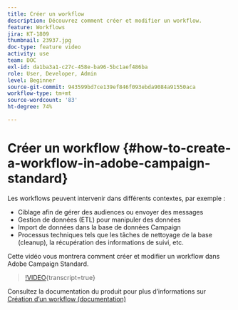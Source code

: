 ```yaml
---
title: Créer un workflow
description: Découvrez comment créer et modifier un workflow.
feature: Workflows
jira: KT-1809
thumbnail: 23937.jpg
doc-type: feature video
activity: use
team: DOC
exl-id: da1ba3a1-c27c-458e-ba96-5bc1aef486ba
role: User, Developer, Admin
level: Beginner
source-git-commit: 943599bd7ce139ef846f093ebda9084a91550aca
workflow-type: tm+mt
source-wordcount: '83'
ht-degree: 74%

---
```


# Créer un workflow {#how-to-create-a-workflow-in-adobe-campaign-standard}

Les workflows peuvent intervenir dans différents contextes, par exemple :

* Ciblage afin de gérer des audiences ou envoyer des messages
* Gestion de données (ETL) pour manipuler des données
* Import de données dans la base de données Campaign
* Processus techniques tels que les tâches de nettoyage de la base (cleanup), la récupération des informations de suivi, etc.

Cette vidéo vous montrera comment créer et modifier un workflow dans Adobe Campaign Standard.

>[!VIDEO](https://video.tv.adobe.com/v/23937?learn=on){transcript=true}

Consultez la documentation du produit pour plus d’informations sur [Création d’un workflow (documentation)](https://experienceleague.adobe.com/docs/campaign-standard/using/managing-processes-and-data/workflow-general-operation/building-a-workflow.html?lang=fr)
